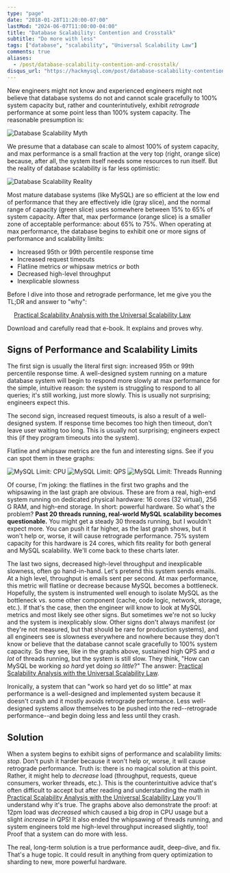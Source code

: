 ```yaml
---
type: "page"
date: "2018-01-28T11:20:00-07:00"
lastMod: "2024-06-07T11:00:00-04:00"
title: "Database Scalability: Contention and Crosstalk"
subtitle: "Do more with less"
tags: ["database", "scalability", "Universal Scalability Law"]
comments: true
aliases:
  - /post/database-scalability-contention-and-crosstalk/
disqus_url: "https://hackmysql.com/post/database-scalability-contention-and-crosstalk/"
---
```


New engineers might not know and experienced engineers might not believe that database systems do not and cannot scale gracefully to 100% system capacity but, rather and counterintutively, exhibit _retrograde_ performance at some point less than 100% system capacity. The reasonable presumption is:

![Database Scalability Myth](/img/db-scalability-myth.svg)


We presume that a database can scale to almost 100% of system capacity, and max performance is a small fraction at the very top (right, orange slice) because, after all, the system itself needs some resources to run itself. But the reality of database scalability is far less optimistic:

![Database Scalability Reality](/img/db-scalability-reality.svg)

Most mature database systems (like MySQL) are so efficient at the low end of performance that they are effectively idle (gray slice), and the normal range of capacity (green slice) uses somewhere between 15% to 65% of system capacity. After that, max performance (orange slice) is a smaller zone of acceptable performance: about 65% to 75%. When operating at max performance, the database begins to exhibit one or more signs of performance and scalability limits:

* Increased 95th or 99th percentile response time
* Increased request timeouts
* Flatline metrics _or_ whipsaw metrics _or_ both
* Decreased high-level throughput
* Inexplicable slowness

Before I dive into those and retrograde performance, let me give you the TL;DR and answer to "why":

&nbsp;&nbsp;&nbsp;&nbsp;[Practical Scalability Analysis with the Universal Scalability Law](https://github.com/VividCortex/ebooks/blob/master/scalability.pdf)

Download and carefully read that e-book. It explains and proves why.

## Signs of Performance and Scalability Limits

The first sign is usually the literal first sign: increased 95th or 99th percentile response time. A well-designed system running on a mature database system will begin to respond more slowly at max performance for the simple, intuitive reason: the system is struggling to respond to all queries; it's still working, just more slowly. This is usually not surprising; engineers expect this.

The second sign, increased request timeouts, is also a result of a well-designed system. If response time becomes too high then timeout, don't leave user waiting too long. This is usually not surprising; engineers expect this (if they program timeouts into the system).

Flatline and whipsaw metrics are the fun and interesting signs. See if you can spot them in these graphs:

![MySQL Limit: CPU](/img/mysql-limit-cpu.png)
![MySQL Limit: QPS](/img/mysql-limit-qps.png)
![MySQL Limit: Threads Running](/img/mysql-limit-threads-running.png)

Of course, I'm joking: the flatlines in the first two graphs and the whipsawing in the last graph are obvious. These are from a real, high-end system running on dedicated physical hardware: 16 cores (32 virtual), 256 G RAM, and high-end storage. In short: powerful hardware. So what's the problem? **Past 20 threads running, real-world MySQL scalability becomes questionable.** You might get a steady 30 threads running, but I wouldn't expect more. You can push it far higher, as the last graph shows, but it won't help or, worse, it will cause retrograde performance. 75% system capacity for this hardware is 24 cores, which fits reality for both general and MySQL scalability. We'll come back to these charts later.

The last two signs, decreased high-level throughput and inexplicable slowness, often go hand-in-hand. Let's pretend this system sends emails. At a high level, throughput is emails sent per second. At max performance, this metric will flatline or decrease because MySQL becomes a bottleneck. Hopefully, the system is instrumented well enough to isolate MySQL as the bottleneck vs. some other component (cache, code logic, network, storage, etc.). If that's the case, then the engineer will know to look at MySQL metrics and most likely see other signs. But sometimes we're not so lucky and the system is inexplicably slow. Other signs don't always manifest (or they're not measured, but that should be rare for production systems), and all engineers see is slowness everywhere and nowhere because they don't know or believe that the database cannot scale gracefully to 100% system capacity. So they see, like in the graphs above, sustained high QPS and _a lot_ of threads running, but the system is still slow. They think, "How can MySQL be working _so hard_ yet doing _so little_?" The answer: [Practical Scalability Analysis with the Universal Scalability Law](https://github.com/VividCortex/ebooks/blob/master/scalability.pdf).

Ironically, a system that can "work so hard yet do so little" at max performance is a well-designed and implemented system because it doesn't crash and it mostly avoids retrograde performance. Less well-designed systems allow themselves to be pushed into the red--retrograde performance--and begin doing less and less until they crash.

## Solution

When a system begins to exhibit signs of performance and scalability limits: _stop_. Don't push it harder because it won't help or, worse, it will cause retrograde performance. Truth is: there is no magical solution at this point. Rather, it might help to _decrease_ load (throughput, requests, queue consumers, worker threads, etc.). This is the counterintuitive advice that's often difficult to accept but after reading and understanding the math in [Practical Scalability Analysis with the Universal Scalability Law](https://github.com/VividCortex/ebooks/blob/master/scalability.pdf) you'll understand why it's true. The graphs above also demonstrate the proof: at 12pm load was _decreased_ which caused a big drop in CPU usage but a slight _increase_ in QPS! It also ended the whipsawing of threads running, and system engineers told me high-level throughput increased slightly, too! Proof that a system can do more with less.

The real, long-term solution is a true performance audit, deep-dive, and fix. That's a huge topic. It could result in anything from query optimization to sharding to new, more powerful hardware.
